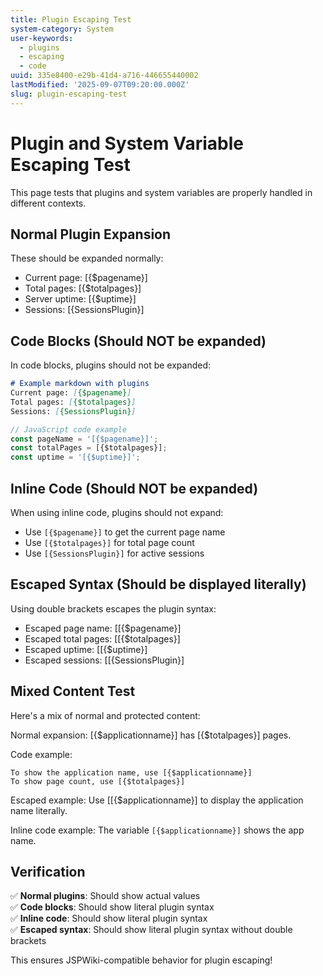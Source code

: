 ```yaml
---
title: Plugin Escaping Test
system-category: System
user-keywords:
  - plugins
  - escaping
  - code
uuid: 335e8400-e29b-41d4-a716-446655440002
lastModified: '2025-09-07T09:20:00.000Z'
slug: plugin-escaping-test
---
```


# Plugin and System Variable Escaping Test

This page tests that plugins and system variables are properly handled in different contexts.

## Normal Plugin Expansion

These should be expanded normally:
- Current page: [{$pagename}]
- Total pages: [{$totalpages}]
- Server uptime: [{$uptime}]
- Sessions: [{SessionsPlugin}]

## Code Blocks (Should NOT be expanded)

In code blocks, plugins should not be expanded:

```markdown
# Example markdown with plugins
Current page: [{$pagename}]
Total pages: [{$totalpages}]
Sessions: [{SessionsPlugin}]
```

```javascript
// JavaScript code example
const pageName = '[{$pagename}]';
const totalPages = [{$totalpages}];
const uptime = '[{$uptime}]';
```

## Inline Code (Should NOT be expanded)

When using inline code, plugins should not expand:
- Use `[{$pagename}]` to get the current page name
- Use `[{$totalpages}]` for total page count
- Use `[{SessionsPlugin}]` for active sessions

## Escaped Syntax (Should be displayed literally)

Using double brackets escapes the plugin syntax:
- Escaped page name: [[{$pagename}]
- Escaped total pages: [[{$totalpages}]
- Escaped uptime: [[{$uptime}]
- Escaped sessions: [[{SessionsPlugin}]

## Mixed Content Test

Here's a mix of normal and protected content:

Normal expansion: [{$applicationname}] has [{$totalpages}] pages.

Code example:
```
To show the application name, use [{$applicationname}]
To show page count, use [{$totalpages}]
```

Escaped example: Use [[{$applicationname}] to display the application name literally.

Inline code example: The variable `[{$applicationname}]` shows the app name.

## Verification

✅ **Normal plugins**: Should show actual values  
✅ **Code blocks**: Should show literal plugin syntax  
✅ **Inline code**: Should show literal plugin syntax  
✅ **Escaped syntax**: Should show literal plugin syntax without double brackets  

This ensures JSPWiki-compatible behavior for plugin escaping!
